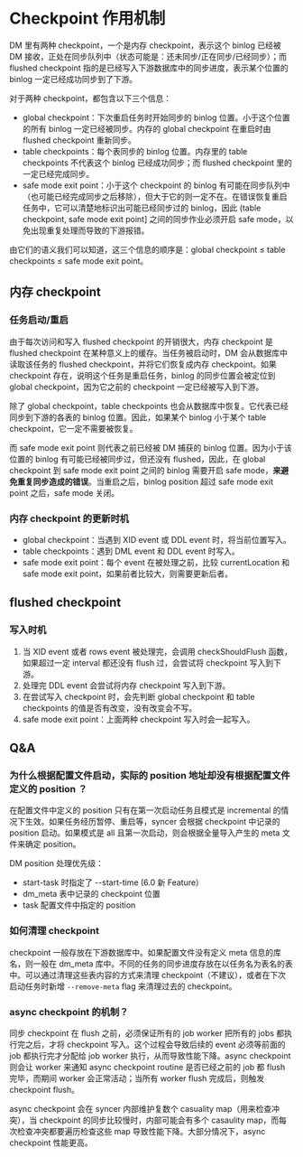 # Checkpoint 作用机制

DM 里有两种 checkpoint，一个是内存 checkpoint，表示这个 binlog 已经被 DM 接收，正处在同步队列中（状态可能是：还未同步/正在同步/已经同步）；而 flushed checkpoint 指的是已经写入下游数据库中的同步进度，表示某个位置的 binlog 一定已经成功同步到了下游。

对于两种 checkpoint，都包含以下三个信息：

- global checkpoint：下次重启任务时开始同步的 binlog 位置。小于这个位置的所有 binlog 一定已经被同步。内存的 global checkpoint 在重启时由 flushed checkpoint 重新同步。
- table checkpoints：每个表同步的 binlog 位置。内存里的 table checkpoints 不代表这个 binlog 已经成功同步；而 flushed checkpoint 里的一定已经完成同步。
- safe mode exit point：小于这个 checkpoint 的 binlog 有可能在同步队列中（也可能已经完成同步之后移除），但大于它的则一定不在。在错误恢复重启任务中，它可以清楚地标识出可能已经同步过的 binlog，因此 (table checkpoint, safe mode exit point] 之间的同步作业必须开启 safe mode，以免出现重复处理而导致的下游报错。

由它们的语义我们可以知道，这三个信息的顺序是：global checkpoint ≤ table checkpoints ≤ safe mode exit point。

## 内存 checkpoint

### 任务启动/重启

由于每次访问和写入 flushed checkpoint 的开销很大，内存 checkpoint 是 flushed checkpoint 在某种意义上的缓存。当任务被启动时，DM 会从数据库中读取该任务的 flushed checkpoint，并将它们恢复成内存 checkpoint。如果 checkpoint 存在，说明这个任务是重启任务，binlog 的同步位置会被定位到 global checkpoint，因为它之前的 checkpoint 一定已经被写入到下游。

除了 global checkpoint，table checkpoints 也会从数据库中恢复。它代表已经同步到下游的各表的 binlog 位置。因此，如果某个 binlog 小于某个 table checkpoint，它一定不需要被恢复。

而 safe mode exit point 则代表之前已经被 DM 捕获的 binlog 位置。因为小于该位置的 binlog 有可能已经被同步过，但还没有 flushed，因此，在 global checkpoint 到 safe mode exit point 之间的 binlog 需要开启 safe mode，**来避免重复同步造成的错误**。当重启之后，binlog position 超过 safe mode exit point 之后，safe mode 关闭。

### 内存 checkpoint 的更新时机

- global checkpoint：当遇到 XID event 或 DDL event 时，将当前位置写入。
- table checkpoints：遇到 DML event 和 DDL event 时写入。
- safe mode exit point：每个 event 在被处理之前，比较 currentLocation 和 safe mode exit point，如果前者比较大，则需要更新后者。

## flushed checkpoint

### 写入时机

1. 当 XID event 或者 rows event 被处理完，会调用 checkShouldFlush 函数，如果超过一定 interval 都还没有 flush 过，会尝试将 checkpoint 写入到下游。
2. 处理完 DDL event 会尝试将内存 checkpoint 写入到下游。
3. 在尝试写入 checkpoint 时，会先判断 global checkpoint 和 table checkpoints 的值是否有改变，没有改变会不写。
4. safe mode exit point：上面两种 checkpoint 写入时会一起写入。

## Q&A

### 为什么根据配置文件启动，实际的 position 地址却没有根据配置文件定义的 position ？

在配置文件中定义的 position 只有在第一次启动任务且模式是 incremental 的情况下生效。如果任务经历暂停、重启等，syncer 会根据 checkpoint 中记录的 position 启动。如果模式是 all 且第一次启动，则会根据全量导入产生的 meta 文件来确定 position。

DM position 处理优先级：
- start-task 时指定了 --start-time (6.0 新 Feature）
- dm_meta 表中记录的 checkpoint 位置
- task 配置文件中指定的 position

### 如何清理 checkpoint

checkpoint 一般存放在下游数据库中。如果配置文件没有定义 meta 信息的库名，则一般在 dm_meta 库中。不同的任务的同步进度存放在以任务名为表名的表中。可以通过清理这些表内容的方式来清理 checkpoint（不建议），或者在下次启动任务时新增 `--remove-meta` flag 来清理过去的 checkpoint。

### async checkpoint 的机制？
同步 checkpoint 在 flush 之前，必须保证所有的 job worker 把所有的 jobs 都执行完之后，才将 checkpoint 写入。这个过程会导致后续的 event 必须等前面的 job 都执行完才分配给 job worker 执行，从而导致性能下降。async checkpoint 则会让 worker 来通知 async checkpoint routine 是否已经之前的 job 都 flush 完毕，而期间 worker 会正常活动；当所有 worker flush 完成后，则触发 checkpoint flush。

async checkpoint 会在 syncer 内部维护复数个 casuality map（用来检查冲突），当 checkpoint 的同步比较慢时，内部可能会有多个 casaulity map，而每次检查冲突都要遍历检查这些 map 导致性能下降。大部分情况下，async checkpoint 性能更高。
